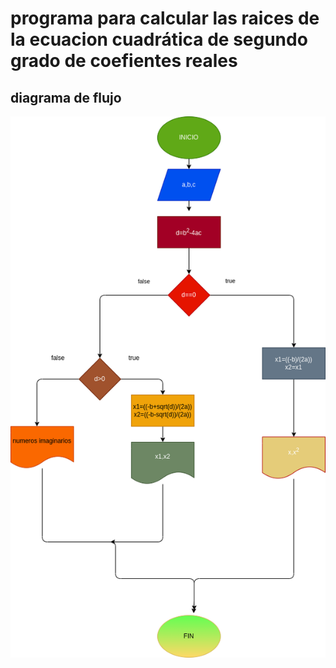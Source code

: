 #  programa para calcular las raices de la ecuacion cuadrática de segundo grado de coefientes reales

## diagrama de flujo

![diagrama de flujo](diagrama.png "diagrama de flujo")